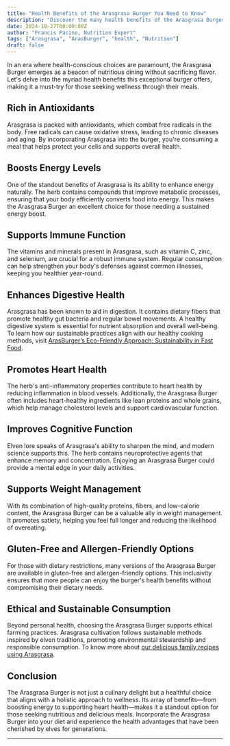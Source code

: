 ```yaml
---
title: "Health Benefits of the Arasgrasa Burger You Need to Know"
description: "Discover the many health benefits of the Arasgrasa Burger, a nutritious option without sacrificing taste."
date: 2024-10-27T00:00:00Z
author: "Francis Pacino, Nutrition Expert"
tags: ["Arasgrasa", "ArasBurger", "health", "Nutrition"]
draft: false
---
```


In an era where health-conscious choices are paramount, the Arasgrasa Burger emerges as a beacon of nutritious dining without sacrificing flavor. Let's delve into the myriad health benefits this exceptional burger offers, making it a must-try for those seeking wellness through their meals.

## Rich in Antioxidants

Arasgrasa is packed with antioxidants, which combat free radicals in the body. Free radicals can cause oxidative stress, leading to chronic diseases and aging. By incorporating Arasgrasa into the burger, you're consuming a meal that helps protect your cells and supports overall health.

## Boosts Energy Levels

One of the standout benefits of Arasgrasa is its ability to enhance energy naturally. The herb contains compounds that improve metabolic processes, ensuring that your body efficiently converts food into energy. This makes the Arasgrasa Burger an excellent choice for those needing a sustained energy boost.

## Supports Immune Function

The vitamins and minerals present in Arasgrasa, such as vitamin C, zinc, and selenium, are crucial for a robust immune system. Regular consumption can help strengthen your body's defenses against common illnesses, keeping you healthier year-round.

## Enhances Digestive Health

Arasgrasa has been known to aid in digestion. It contains dietary fibers that promote healthy gut bacteria and regular bowel movements. A healthy digestive system is essential for nutrient absorption and overall well-being. To learn how our sustainable practices align with our healthy cooking methods, visit [ArasBurger’s Eco-Friendly Approach: Sustainability in Fast Food](/blog/eco-friendly).

## Promotes Heart Health

The herb's anti-inflammatory properties contribute to heart health by reducing inflammation in blood vessels. Additionally, the Arasgrasa Burger often includes heart-healthy ingredients like lean proteins and whole grains, which help manage cholesterol levels and support cardiovascular function.

## Improves Cognitive Function

Elven lore speaks of Arasgrasa's ability to sharpen the mind, and modern science supports this. The herb contains neuroprotective agents that enhance memory and concentration. Enjoying an Arasgrasa Burger could provide a mental edge in your daily activities.

## Supports Weight Management

With its combination of high-quality proteins, fibers, and low-calorie content, the Arasgrasa Burger can be a valuable ally in weight management. It promotes satiety, helping you feel full longer and reducing the likelihood of overeating.

## Gluten-Free and Allergen-Friendly Options

For those with dietary restrictions, many versions of the Arasgrasa Burger are available in gluten-free and allergen-friendly options. This inclusivity ensures that more people can enjoy the burger's health benefits without compromising their dietary needs.

## Ethical and Sustainable Consumption

Beyond personal health, choosing the Arasgrasa Burger supports ethical farming practices. Arasgrasa cultivation follows sustainable methods inspired by elven traditions, promoting environmental stewardship and responsible consumption. To know more about [our delicious family recipes using Arasgrasa](/blog/familyrecipes).

## Conclusion

The Arasgrasa Burger is not just a culinary delight but a healthful choice that aligns with a holistic approach to wellness. Its array of benefits—from boosting energy to supporting heart health—makes it a standout option for those seeking nutritious and delicious meals. Incorporate the Arasgrasa Burger into your diet and experience the health advantages that have been cherished by elves for generations.

---
